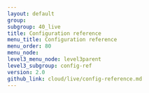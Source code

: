 ```yaml
---
layout: default
group: 
subgroup: 40_live
title: Configuration reference
menu_title: Configuration reference
menu_order: 80
menu_node: 
level3_menu_node: level3parent
level3_subgroup: config-ref
version: 2.0
github_link: cloud/live/config-reference.md
---
```


 